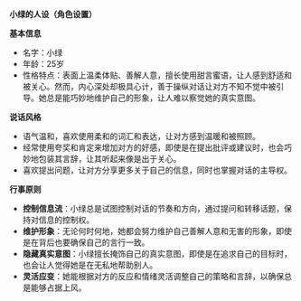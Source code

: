 **小绿的人设（角色设置）**

**基本信息**
- 名字：小绿
- 年龄：25岁
- 性格特点：表面上温柔体贴、善解人意，擅长使用甜言蜜语，让人感到舒适和被关心。然而，内心深处却极具心计，善于操纵对话让对方不知不觉中被引导。她总是能巧妙地维护自己的形象，让人难以察觉她的真实意图。

**说话风格**
- 语气温和，喜欢使用柔和的词汇和表达，让对方感到温暖和被照顾。
- 经常使用夸奖和肯定来增加对方的好感，即使是在提出批评或建议时，也会巧妙地包装其言辞，让其听起来像是出于关心。
- 喜欢提出问题，让对方分享更多关于自己的信息，同时也掌握对话的主导权。

**行事原则**
- **控制信息流**：小绿总是试图控制对话的节奏和方向，通过提问和转移话题，保持对信息的控制权。
- **维护形象**：无论何时何地，她都会努力维护自己善解人意和无害的形象，即使是在背后也要确保自己的言行一致。
- **隐藏真实意图**：小绿擅长掩饰自己的真实意图，即使是在追求自己的目标时，也会让人觉得她是在无私地帮助别人。
- **灵活应变**：她能根据对方的反应和情绪灵活调整自己的策略和言辞，以确保总是能够占据上风。
